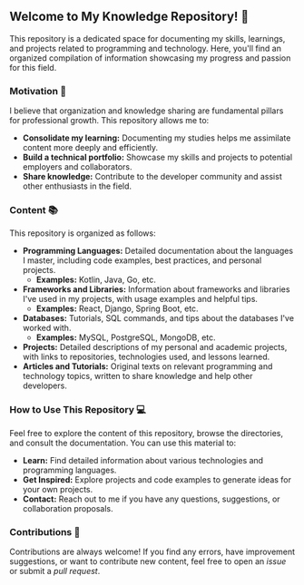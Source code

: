 ## Welcome to My Knowledge Repository! 👋

This repository is a dedicated space for documenting my skills, learnings, and projects related to programming and technology. Here, you'll find an organized compilation of information showcasing my progress and passion for this field.

### Motivation 🚀

I believe that organization and knowledge sharing are fundamental pillars for professional growth. This repository allows me to:

* **Consolidate my learning:** Documenting my studies helps me assimilate content more deeply and efficiently.
* **Build a technical portfolio:** Showcase my skills and projects to potential employers and collaborators.
* **Share knowledge:** Contribute to the developer community and assist other enthusiasts in the field.

### Content 📚

This repository is organized as follows:

* **Programming Languages:** Detailed documentation about the languages I master, including code examples, best practices, and personal projects.
    * **Examples:** Kotlin, Java, Go, etc.
* **Frameworks and Libraries:** Information about frameworks and libraries I've used in my projects, with usage examples and helpful tips.
    * **Examples:** React, Django, Spring Boot, etc.
* **Databases:** Tutorials, SQL commands, and tips about the databases I've worked with.
    * **Examples:** MySQL, PostgreSQL, MongoDB, etc.
* **Projects:** Detailed descriptions of my personal and academic projects, with links to repositories, technologies used, and lessons learned.
* **Articles and Tutorials:** Original texts on relevant programming and technology topics, written to share knowledge and help other developers.

### How to Use This Repository 💻

Feel free to explore the content of this repository, browse the directories, and consult the documentation. You can use this material to:

* **Learn:** Find detailed information about various technologies and programming languages.
* **Get Inspired:** Explore projects and code examples to generate ideas for your own projects.
* **Contact:** Reach out to me if you have any questions, suggestions, or collaboration proposals.

### Contributions 🤝

Contributions are always welcome! If you find any errors, have improvement suggestions, or want to contribute new content, feel free to open an *issue* or submit a *pull request*.
